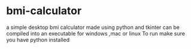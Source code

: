 # bmi-calculator
a simple desktop bmi calculator made using python and tkinter
can be compiled into an executable for windows ,mac or linux
To run make sure you have python installed
